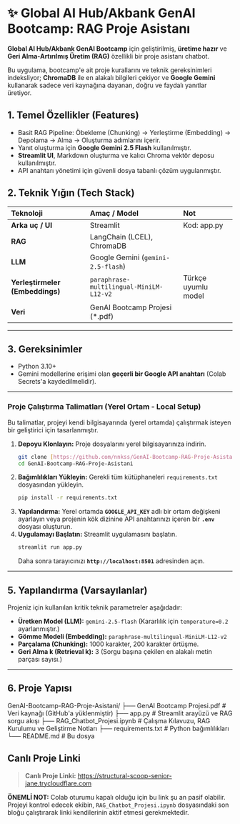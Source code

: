 # ✨ Global AI Hub/Akbank GenAI Bootcamp: RAG Proje Asistanı

**Global AI Hub/Akbank GenAI Bootcamp** için geliştirilmiş, **üretime hazır** ve **Geri Alma-Artırılmış Üretim (RAG)** özellikli bir proje asistanı chatbot.

Bu uygulama, bootcamp'e ait proje kurallarını ve teknik gereksinimleri indeksliyor; **ChromaDB** ile en alakalı bilgileri çekiyor ve **Google Gemini** kullanarak sadece veri kaynağına dayanan, doğru ve faydalı yanıtlar üretiyor.

## 1. Temel Özellikler (Features)

* Basit RAG Pipeline: Öbekleme (Chunking) → Yerleştirme (Embedding) → Depolama → Alma → Oluşturma adımlarını içerir.
* Yanıt oluşturma için **Google Gemini 2.5 Flash** kullanılmıştır.
* **Streamlit UI**, Markdown oluşturma ve kalıcı Chroma vektör deposu kullanılmıştır.
* API anahtarı yönetimi için güvenli dosya tabanlı çözüm uygulanmıştır.

## 2. Teknik Yığın (Tech Stack)

| Teknoloji | Amaç / Model | Not |
| :--- | :--- | :--- |
| **Arka uç / UI** | Streamlit | Kod: app.py |
| **RAG** | LangChain (LCEL), ChromaDB | |
| **LLM** | Google Gemini (`gemini-2.5-flash`) | |
| **Yerleştirmeler (Embeddings)** | `paraphrase-multilingual-MiniLM-L12-v2` | Türkçe uyumlu model |
| **Veri** | GenAI Bootcamp Projesi (*.pdf) | |

---

## 3. Gereksinimler

* Python 3.10+
* Gemini modellerine erişimi olan **geçerli bir Google API anahtarı** (Colab Secrets'a kaydedilmelidir).

---

### Proje Çalıştırma Talimatları (Yerel Ortam - Local Setup)

Bu talimatlar, projeyi kendi bilgisayarında (yerel ortamda) çalıştırmak isteyen bir geliştirici için tasarlanmıştır.

1.  **Depoyu Klonlayın:** Proje dosyalarını yerel bilgisayarınıza indirin.
    ```bash
    git clone [https://github.com/nnkss/GenAI-Bootcamp-RAG-Proje-Asistani.git](https://github.com/nnkss/GenAI-Bootcamp-RAG-Proje-Asistani.git)
    cd GenAI-Bootcamp-RAG-Proje-Asistani
    ```
2.  **Bağımlılıkları Yükleyin:** Gerekli tüm kütüphaneleri `requirements.txt` dosyasından yükleyin.
    ```bash
    pip install -r requirements.txt
    ```
3.  **Yapılandırma:** Yerel ortamda **`GOOGLE_API_KEY`** adlı bir ortam değişkeni ayarlayın veya projenin kök dizinine API anahtarınızı içeren bir **`.env`** dosyası oluşturun.
4.  **Uygulamayı Başlatın:** Streamlit uygulamasını başlatın.
    ```bash
    streamlit run app.py
    ```
    Daha sonra tarayıcınızı **`http://localhost:8501`** adresinden açın.

---

## 5. Yapılandırma (Varsayılanlar)

Projeniz için kullanılan kritik teknik parametreler aşağıdadır:

* **Üretken Model (LLM):** `gemini-2.5-flash` (Kararlılık için `temperature=0.2` ayarlanmıştır.)
* **Gömme Modeli (Embedding):** `paraphrase-multilingual-MiniLM-L12-v2`
* **Parçalama (Chunking):** 1000 karakter, 200 karakter örtüşme.
* **Geri Alma k (Retrieval k):** 3 (Sorgu başına çekilen en alakalı metin parçası sayısı.)

---

## 6. Proje Yapısı

GenAI-Bootcamp-RAG-Proje-Asistani/ 
├── GenAI Bootcamp Projesi.pdf # Veri kaynağı (GitHub'a yüklenmiştir) 
├── app.py # Streamlit arayüzü ve RAG sorgu akışı 
├── RAG_Chatbot_Projesi.ipynb # Çalışma Kılavuzu, RAG Kurulumu ve Geliştirme Notları 
├── requirements.txt # Python bağımlılıkları 
└── README.md # Bu dosya

## Canlı Proje Linki

> **Canlı Proje Linki:**  https://structural-scoop-senior-jane.trycloudflare.com

**ÖNEMLİ NOT:** Colab oturumu kapalı olduğu için bu link şu an pasif olabilir. Projeyi kontrol edecek ekibin, `RAG_Chatbot_Projesi.ipynb` dosyasındaki son bloğu çalıştırarak linki kendilerinin aktif etmesi gerekmektedir.
